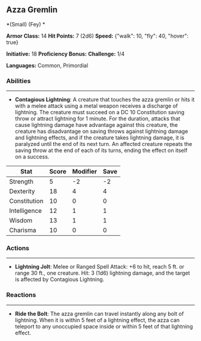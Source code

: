 ## Azza Gremlin
*(Small) (Fey) *

**Armor Class:** 14
**Hit Points:** 7 (2d6)
**Speed:** {"walk": 10, "fly": 40, "hover": true}

**Initiative:** 18
**Proficiency Bonus:**
**Challenge:** 1/4

**Languages:** Common, Primordial

### Abilities
 --- 
- **Contagious Lightning**: A creature that touches the azza gremlin or hits it with a melee attack using a metal weapon receives a discharge of lightning. The creature must succeed on a DC 10 Constitution saving throw or attract lightning for 1 minute. For the duration, attacks that cause lightning damage have advantage against this creature, the creature has disadvantage on saving throws against lightning damage and lightning effects, and if the creature takes lightning damage, it is paralyzed until the end of its next turn. An affected creature repeats the saving throw at the end of each of its turns, ending the effect on itself on a success.



| Stat | Score | Modifier | Save |
| ---- | ---- | ---- | ---- |
| Strength | 5 | -2 | -2 |
| Dexterity | 18 | 4 | 4 |
| Constitution | 10 | 0 | 0 |
| Intelligence | 12 | 1 | 1 |
| Wisdom | 13 | 1 | 1 |
| Charisma | 10 | 0 | 0 |

### Actions
 --- 
- **Lightning Jolt**: Melee or Ranged Spell Attack: +6 to hit, reach 5 ft. or range 30 ft., one creature. Hit: 3 (1d6) lightning damage, and the target is affected by Contagious Lightning.

### Reactions
 --- 
- **Ride the Bolt**: The azza gremlin can travel instantly along any bolt of lightning. When it is within 5 feet of a lightning effect, the azza can teleport to any unoccupied space inside or within 5 feet of that lightning effect.

